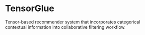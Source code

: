 # TensorGlue
Tensor-based recommender system that incorporates categorical contextual information into collaborative filtering workflow.
